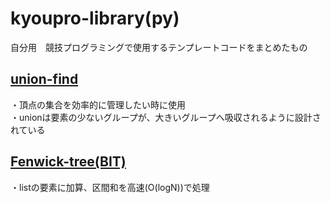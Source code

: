 # kyoupro-library(py)
自分用　競技プログラミングで使用するテンプレートコードをまとめたもの
## [union-find](https://github.com/pakisophia/kyoupro-library/blob/main/union-find.py)
・頂点の集合を効率的に管理したい時に使用  
・unionは要素の少ないグループが、大きいグループへ吸収されるように設計されている
## [Fenwick-tree(BIT)](https://github.com/pakisophia/kyoupro-library/blob/main/Fenwick-tree(BIT).py)
・listの要素に加算、区間和を高速(O(logN))で処理



